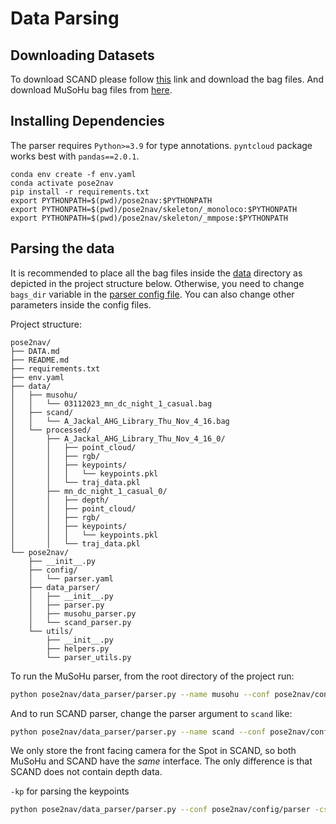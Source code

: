 # Data Parsing

## Downloading Datasets
To download SCAND please follow [this](https://dataverse.tdl.org/dataset.xhtml?persistentId=doi:10.18738/T8/0PRYRH) link and download the bag files. And download MuSoHu bag files from [here](https://dataverse.orc.gmu.edu/dataset.xhtml?persistentId=doi:10.13021/orc2020/HZI4LJ).

## Installing Dependencies
The parser requires `Python>=3.9` for type annotations. `pyntcloud` package works best with `pandas==2.0.1`.

```
conda env create -f env.yaml
conda activate pose2nav
pip install -r requirements.txt
export PYTHONPATH=$(pwd)/pose2nav:$PYTHONPATH
export PYTHONPATH=$(pwd)/pose2nav/skeleton/_monoloco:$PYTHONPATH
export PYTHONPATH=$(pwd)/pose2nav/skeleton/_mmpose:$PYTHONPATH
```

## Parsing the data

It is recommended to place all the bag files inside the [data](../social_nav/data) directory as depicted in the project structure below. Otherwise, you need to change `bags_dir` variable in the [parser config file](../social_nav/conf/parser.yaml). You can also change other parameters inside the config files.

Project structure:
```
pose2nav/
├── DATA.md
├── README.md
├── requirements.txt
├── env.yaml
├── data/
│   ├── musohu/
│   │   └── 03112023_mn_dc_night_1_casual.bag
│   ├── scand/
│   │   └── A_Jackal_AHG_Library_Thu_Nov_4_16.bag
│   └── processed/
│       ├── A_Jackal_AHG_Library_Thu_Nov_4_16_0/
│       │   ├── point_cloud/
│       │   ├── rgb/
│       │   ├── keypoints/
│       │   │   └── keypoints.pkl
│       │   └── traj_data.pkl
│       ├── mn_dc_night_1_casual_0/
│       │   ├── depth/
│       │   ├── point_cloud/
│       │   ├── rgb/
│       │   ├── keypoints/
│       │   │   └── keypoints.pkl
│       │   └── traj_data.pkl
└── pose2nav/
    ├── __init__.py
    ├── config/
    │   └── parser.yaml
    ├── data_parser/
    │   ├── __init__.py
    │   ├── parser.py
    │   ├── musohu_parser.py
    │   └── scand_parser.py
    └── utils/
        ├── __init__.py
        ├── helpers.py
        └── parser_utils.py

```

To run the MuSoHu parser, from the root directory of the project run:
```bash
python pose2nav/data_parser/parser.py --name musohu --conf pose2nav/config/parser
```

And to run SCAND parser, change the parser argument to `scand` like:
```bash
python pose2nav/data_parser/parser.py --name scand --conf pose2nav/config/parser
```
We only store the front facing camera for the Spot in SCAND, so both MuSoHu and SCAND have the *same* interface. The only difference is that SCAND does not contain depth data.

`-kp` for parsing the keypoints


```bash
python pose2nav/data_parser/parser.py --conf pose2nav/config/parser -cs -kp
```
